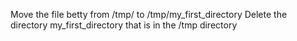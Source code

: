Move the file betty from /tmp/ to /tmp/my_first_directory
Delete the directory my_first_directory that is in the /tmp directory
